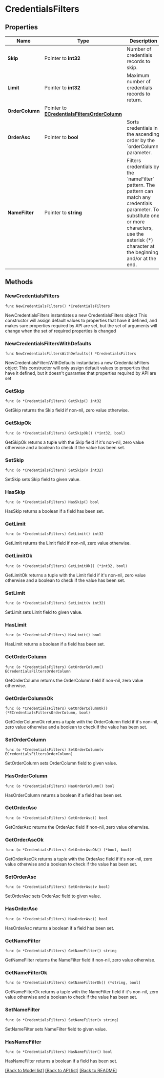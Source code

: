 # CredentialsFilters

## Properties

Name | Type | Description | Notes
------------ | ------------- | ------------- | -------------
**Skip** | Pointer to **int32** | Number of credentials records to skip. | [optional] 
**Limit** | Pointer to **int32** | Maximum number of credentials records to return. | [optional] 
**OrderColumn** | Pointer to [**ECredentialsFiltersOrderColumn**](ECredentialsFiltersOrderColumn.md) |  | [optional] 
**OrderAsc** | Pointer to **bool** | Sorts credentials in the ascending order by the &#x60;orderColumn&#x60; parameter. | [optional] 
**NameFilter** | Pointer to **string** | Filters credentials by the &#x60;nameFilter&#x60; pattern. The pattern can match any credentials parameter. To substitute one or more characters, use the asterisk (*) character at the beginning and/or at the end. | [optional] 

## Methods

### NewCredentialsFilters

`func NewCredentialsFilters() *CredentialsFilters`

NewCredentialsFilters instantiates a new CredentialsFilters object
This constructor will assign default values to properties that have it defined,
and makes sure properties required by API are set, but the set of arguments
will change when the set of required properties is changed

### NewCredentialsFiltersWithDefaults

`func NewCredentialsFiltersWithDefaults() *CredentialsFilters`

NewCredentialsFiltersWithDefaults instantiates a new CredentialsFilters object
This constructor will only assign default values to properties that have it defined,
but it doesn't guarantee that properties required by API are set

### GetSkip

`func (o *CredentialsFilters) GetSkip() int32`

GetSkip returns the Skip field if non-nil, zero value otherwise.

### GetSkipOk

`func (o *CredentialsFilters) GetSkipOk() (*int32, bool)`

GetSkipOk returns a tuple with the Skip field if it's non-nil, zero value otherwise
and a boolean to check if the value has been set.

### SetSkip

`func (o *CredentialsFilters) SetSkip(v int32)`

SetSkip sets Skip field to given value.

### HasSkip

`func (o *CredentialsFilters) HasSkip() bool`

HasSkip returns a boolean if a field has been set.

### GetLimit

`func (o *CredentialsFilters) GetLimit() int32`

GetLimit returns the Limit field if non-nil, zero value otherwise.

### GetLimitOk

`func (o *CredentialsFilters) GetLimitOk() (*int32, bool)`

GetLimitOk returns a tuple with the Limit field if it's non-nil, zero value otherwise
and a boolean to check if the value has been set.

### SetLimit

`func (o *CredentialsFilters) SetLimit(v int32)`

SetLimit sets Limit field to given value.

### HasLimit

`func (o *CredentialsFilters) HasLimit() bool`

HasLimit returns a boolean if a field has been set.

### GetOrderColumn

`func (o *CredentialsFilters) GetOrderColumn() ECredentialsFiltersOrderColumn`

GetOrderColumn returns the OrderColumn field if non-nil, zero value otherwise.

### GetOrderColumnOk

`func (o *CredentialsFilters) GetOrderColumnOk() (*ECredentialsFiltersOrderColumn, bool)`

GetOrderColumnOk returns a tuple with the OrderColumn field if it's non-nil, zero value otherwise
and a boolean to check if the value has been set.

### SetOrderColumn

`func (o *CredentialsFilters) SetOrderColumn(v ECredentialsFiltersOrderColumn)`

SetOrderColumn sets OrderColumn field to given value.

### HasOrderColumn

`func (o *CredentialsFilters) HasOrderColumn() bool`

HasOrderColumn returns a boolean if a field has been set.

### GetOrderAsc

`func (o *CredentialsFilters) GetOrderAsc() bool`

GetOrderAsc returns the OrderAsc field if non-nil, zero value otherwise.

### GetOrderAscOk

`func (o *CredentialsFilters) GetOrderAscOk() (*bool, bool)`

GetOrderAscOk returns a tuple with the OrderAsc field if it's non-nil, zero value otherwise
and a boolean to check if the value has been set.

### SetOrderAsc

`func (o *CredentialsFilters) SetOrderAsc(v bool)`

SetOrderAsc sets OrderAsc field to given value.

### HasOrderAsc

`func (o *CredentialsFilters) HasOrderAsc() bool`

HasOrderAsc returns a boolean if a field has been set.

### GetNameFilter

`func (o *CredentialsFilters) GetNameFilter() string`

GetNameFilter returns the NameFilter field if non-nil, zero value otherwise.

### GetNameFilterOk

`func (o *CredentialsFilters) GetNameFilterOk() (*string, bool)`

GetNameFilterOk returns a tuple with the NameFilter field if it's non-nil, zero value otherwise
and a boolean to check if the value has been set.

### SetNameFilter

`func (o *CredentialsFilters) SetNameFilter(v string)`

SetNameFilter sets NameFilter field to given value.

### HasNameFilter

`func (o *CredentialsFilters) HasNameFilter() bool`

HasNameFilter returns a boolean if a field has been set.


[[Back to Model list]](../README.md#documentation-for-models) [[Back to API list]](../README.md#documentation-for-api-endpoints) [[Back to README]](../README.md)


